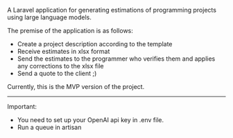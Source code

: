 A Laravel application for generating estimations of programming projects using large language models.

The premise of the application is as follows:
- Create a project description according to the template
- Receive estimates in xlsx format
- Send the estimates to the programmer who verifies them and applies any corrections to the xlsx file
- Send a quote to the client ;) 


Currently, this is the MVP version of the project.

---
Important: 
- You need to set up your OpenAI api key in .env file.
- Run a queue in artisan
